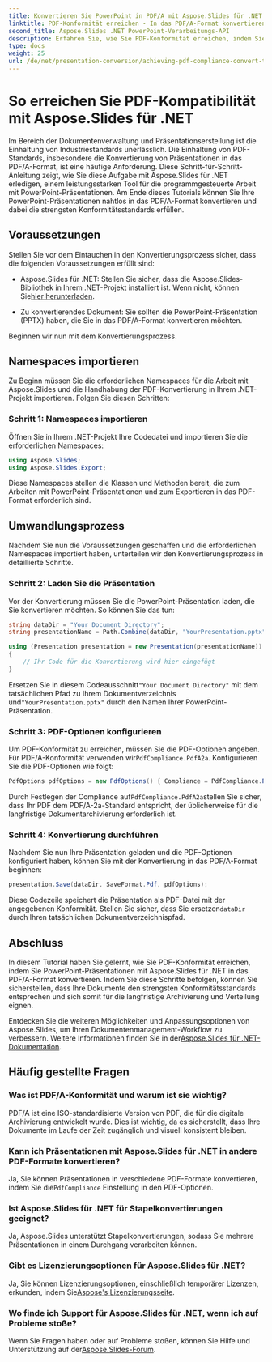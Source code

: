 ```yaml
---
title: Konvertieren Sie PowerPoint in PDF/A mit Aspose.Slides für .NET
linktitle: PDF-Konformität erreichen - In das PDF/A-Format konvertieren
second_title: Aspose.Slides .NET PowerPoint-Verarbeitungs-API
description: Erfahren Sie, wie Sie PDF-Konformität erreichen, indem Sie PowerPoint-Präsentationen mit Aspose.Slides für .NET in das PDF/A-Format konvertieren. Stellen Sie die Langlebigkeit und Zugänglichkeit von Dokumenten sicher.
type: docs
weight: 25
url: /de/net/presentation-conversion/achieving-pdf-compliance-convert-to-pdf-a-format/
---
```


# So erreichen Sie PDF-Kompatibilität mit Aspose.Slides für .NET

Im Bereich der Dokumentenverwaltung und Präsentationserstellung ist die Einhaltung von Industriestandards unerlässlich. Die Einhaltung von PDF-Standards, insbesondere die Konvertierung von Präsentationen in das PDF/A-Format, ist eine häufige Anforderung. Diese Schritt-für-Schritt-Anleitung zeigt, wie Sie diese Aufgabe mit Aspose.Slides für .NET erledigen, einem leistungsstarken Tool für die programmgesteuerte Arbeit mit PowerPoint-Präsentationen. Am Ende dieses Tutorials können Sie Ihre PowerPoint-Präsentationen nahtlos in das PDF/A-Format konvertieren und dabei die strengsten Konformitätsstandards erfüllen.

## Voraussetzungen

Stellen Sie vor dem Eintauchen in den Konvertierungsprozess sicher, dass die folgenden Voraussetzungen erfüllt sind:

-  Aspose.Slides für .NET: Stellen Sie sicher, dass die Aspose.Slides-Bibliothek in Ihrem .NET-Projekt installiert ist. Wenn nicht, können Sie[hier herunterladen](https://releases.aspose.com/slides/net/).

- Zu konvertierendes Dokument: Sie sollten die PowerPoint-Präsentation (PPTX) haben, die Sie in das PDF/A-Format konvertieren möchten.

Beginnen wir nun mit dem Konvertierungsprozess.

## Namespaces importieren

Zu Beginn müssen Sie die erforderlichen Namespaces für die Arbeit mit Aspose.Slides und die Handhabung der PDF-Konvertierung in Ihrem .NET-Projekt importieren. Folgen Sie diesen Schritten:

### Schritt 1: Namespaces importieren

Öffnen Sie in Ihrem .NET-Projekt Ihre Codedatei und importieren Sie die erforderlichen Namespaces:

```csharp
using Aspose.Slides;
using Aspose.Slides.Export;
```

Diese Namespaces stellen die Klassen und Methoden bereit, die zum Arbeiten mit PowerPoint-Präsentationen und zum Exportieren in das PDF-Format erforderlich sind.

## Umwandlungsprozess

Nachdem Sie nun die Voraussetzungen geschaffen und die erforderlichen Namespaces importiert haben, unterteilen wir den Konvertierungsprozess in detaillierte Schritte.

### Schritt 2: Laden Sie die Präsentation

Vor der Konvertierung müssen Sie die PowerPoint-Präsentation laden, die Sie konvertieren möchten. So können Sie das tun:

```csharp
string dataDir = "Your Document Directory";
string presentationName = Path.Combine(dataDir, "YourPresentation.pptx");

using (Presentation presentation = new Presentation(presentationName))
{
    // Ihr Code für die Konvertierung wird hier eingefügt
}
```

 Ersetzen Sie in diesem Codeausschnitt`"Your Document Directory"` mit dem tatsächlichen Pfad zu Ihrem Dokumentverzeichnis und`"YourPresentation.pptx"` durch den Namen Ihrer PowerPoint-Präsentation.

### Schritt 3: PDF-Optionen konfigurieren

 Um PDF-Konformität zu erreichen, müssen Sie die PDF-Optionen angeben. Für PDF/A-Konformität verwenden wir`PdfCompliance.PdfA2a`. Konfigurieren Sie die PDF-Optionen wie folgt:

```csharp
PdfOptions pdfOptions = new PdfOptions() { Compliance = PdfCompliance.PdfA2a };
```

 Durch Festlegen der Compliance auf`PdfCompliance.PdfA2a`stellen Sie sicher, dass Ihr PDF dem PDF/A-2a-Standard entspricht, der üblicherweise für die langfristige Dokumentarchivierung erforderlich ist.

### Schritt 4: Konvertierung durchführen

Nachdem Sie nun Ihre Präsentation geladen und die PDF-Optionen konfiguriert haben, können Sie mit der Konvertierung in das PDF/A-Format beginnen:

```csharp
presentation.Save(dataDir, SaveFormat.Pdf, pdfOptions);
```

 Diese Codezeile speichert die Präsentation als PDF-Datei mit der angegebenen Konformität. Stellen Sie sicher, dass Sie ersetzen`dataDir` durch Ihren tatsächlichen Dokumentverzeichnispfad.

## Abschluss

In diesem Tutorial haben Sie gelernt, wie Sie PDF-Konformität erreichen, indem Sie PowerPoint-Präsentationen mit Aspose.Slides für .NET in das PDF/A-Format konvertieren. Indem Sie diese Schritte befolgen, können Sie sicherstellen, dass Ihre Dokumente den strengsten Konformitätsstandards entsprechen und sich somit für die langfristige Archivierung und Verteilung eignen.

 Entdecken Sie die weiteren Möglichkeiten und Anpassungsoptionen von Aspose.Slides, um Ihren Dokumentenmanagement-Workflow zu verbessern. Weitere Informationen finden Sie in der[Aspose.Slides für .NET-Dokumentation](https://reference.aspose.com/slides/net/).

## Häufig gestellte Fragen

### Was ist PDF/A-Konformität und warum ist sie wichtig?
PDF/A ist eine ISO-standardisierte Version von PDF, die für die digitale Archivierung entwickelt wurde. Dies ist wichtig, da es sicherstellt, dass Ihre Dokumente im Laufe der Zeit zugänglich und visuell konsistent bleiben.

### Kann ich Präsentationen mit Aspose.Slides für .NET in andere PDF-Formate konvertieren?
 Ja, Sie können Präsentationen in verschiedene PDF-Formate konvertieren, indem Sie die`PdfCompliance` Einstellung in den PDF-Optionen.

### Ist Aspose.Slides für .NET für Stapelkonvertierungen geeignet?
Ja, Aspose.Slides unterstützt Stapelkonvertierungen, sodass Sie mehrere Präsentationen in einem Durchgang verarbeiten können.

### Gibt es Lizenzierungsoptionen für Aspose.Slides für .NET?
 Ja, Sie können Lizenzierungsoptionen, einschließlich temporärer Lizenzen, erkunden, indem Sie[Aspose's Lizenzierungsseite](https://purchase.aspose.com/buy).

### Wo finde ich Support für Aspose.Slides für .NET, wenn ich auf Probleme stoße?
 Wenn Sie Fragen haben oder auf Probleme stoßen, können Sie Hilfe und Unterstützung auf der[Aspose.Slides-Forum](https://forum.aspose.com/).